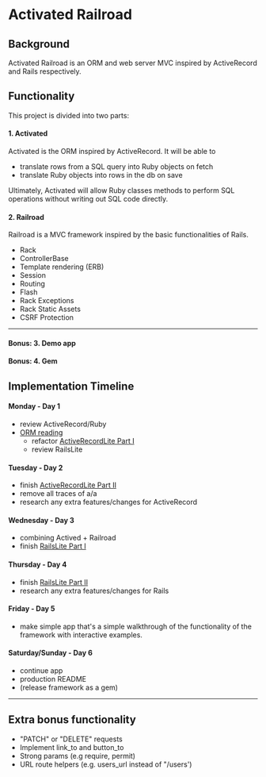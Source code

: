 # Activated Railroad

## Background

Activated Railroad is an ORM and web server MVC inspired by ActiveRecord and Rails respectively.

## Functionality
This project is divided into two parts:
#### 1. Activated
Activated is the ORM inspired by ActiveRecord. It will be able to
- translate rows from a SQL query into Ruby objects on fetch
- translate Ruby objects into rows in the db on save

Ultimately, Activated will allow Ruby classes methods to perform SQL operations without writing out SQL code directly.

#### 2. Railroad
Railroad is a MVC framework inspired by the basic functionalities of Rails.
- Rack
- ControllerBase
- Template rendering (ERB)
- Session
- Routing
- Flash
- Rack Exceptions
- Rack Static Assets
- CSRF Protection
---
#### Bonus: 3. Demo app

#### Bonus: 4. Gem

## Implementation Timeline
#### Monday - Day 1
  - review ActiveRecord/Ruby
- [ORM reading][orm]
  - refactor [ActiveRecordLite Part I][ar1]
  - review RailsLite

#### Tuesday - Day 2
- finish [ActiveRecordLite Part II][ar2]
- remove all traces of a/a
- research any extra features/changes for ActiveRecord

#### Wednesday - Day 3
- combining Actived + Railroad
- finish [RailsLite Part I][rl1]

#### Thursday - Day 4
- finish [RailsLite Part II][rl2]
- research any extra features/changes for Rails

#### Friday - Day 5
- make simple app that's a simple walkthrough of the functionality of the framework with interactive examples.

#### Saturday/Sunday - Day 6
- continue app
- production README
- (release framework as a gem)

---

## Extra bonus functionality
- "PATCH" or "DELETE" requests
- Implement link_to and button_to
- Strong params (e.g require, permit)
- URL route helpers (e.g. users_url instead of "/users')

[orm]: https://github.com/appacademy/curriculum/blob/master/sql/readings/orm.md
[ar1]:https://github.com/appacademy/curriculum/blob/master/sql/projects/active_record_lite/instructions/active-record-lite-i.md
[ar2]: https://github.com/appacademy/curriculum/blob/master/sql/projects/active_record_lite/instructions/active-record-lite-ii.md
[rl1]: https://github.com/appacademy/curriculum/blob/master/rails/projects/rails_lite/rails-lite-i.md
[rl2]:https://github.com/appacademy/curriculum/blob/master/rails/projects/rails_lite/rails-lite-ii.md

